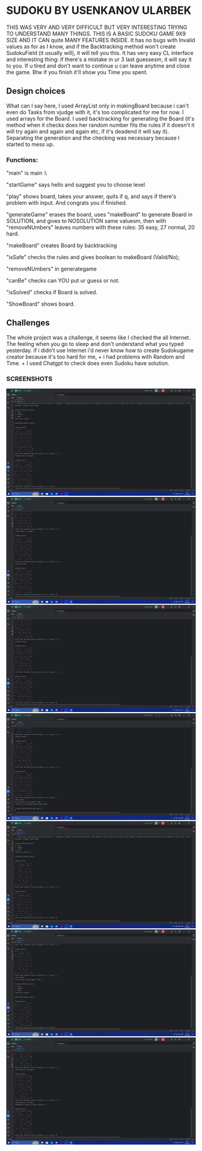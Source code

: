 # SUDOKU BY USENKANOV ULARBEK
THIS WAS VERY AND VERY DIFFICULT BUT VERY INTERESTING TRYING TO UNDERSTAND MANY THINGS.
THIS IS A BASIC SUDOKU GAME 9X9 SIZE AND IT CAN quite MANY FEATURES INSIDE.
It has no bugs with Invalid values as for as I know, and if the Backtracking method won't create SudokuField (it usually will), it will tell you this. It has very easy CL interface and interesting thing: if there's a mistake in ur 3 last guessesm, it will say it to you. If u tired and don't want to continue u can leave anytime and close the game. Btw if you finish it'll show you Time you spent.
## Design choices
What can I say here, I used ArrayList only in makingBoard because i can't even do Tasks from vjudge with it, it's too complicated for me for now. I used arrays for the Board. I used backtracking for generating the Board (it's method when it checks does her random number fits the rules if it doesn't it will try again and again and again etc, if it's deadend it will say it). Separating the generation and the checking was necessary because I started to mess up.
### Functions: 
"main" is main :\

"startGame" says hello and suggest you to choose level

"play" shows board, takes your answer, quits if q, and says if there's problem with input. And congrats you if finished.

"generateGame" erases the board, uses "makeBoard" to generate Board in SOLUTION, and gives to NOSOLUTION same valuesm, then with "removeNUmbers" leaves numbers with these rules: 35 easy, 27 normal, 20 hard.

"makeBoard" creates Board by backtracking

"isSafe" checks the rules and gives boolean to makeBoard (Valid/No);

"removeNUmbers" in generategame

"canBe" checks can YOU put ur guess or not.

"isSolved" checks if Board is solved.

"ShowBoard" shows board.

## Challenges
The whole project was a challenge, it seems like I checked the all Internet. The feeling when you go to sleep and don't understand what you typed yesterday. if i didn't use Internet i'd never know how to create Sudokugame creator because it's too hard for me, + i had problems with Random and Time. + I used Chatgpt to check does even Sudoku have solution.

### SCREENSHOTS

![image alt](https://github.com/Phongare/UlarbekUSudoku/blob/71339dcafbec7407671cb1cadc6314262c9d0979/%D0%A1%D0%BD%D0%B8%D0%BC%D0%BE%D0%BA%20%D1%8D%D0%BA%D1%80%D0%B0%D0%BD%D0%B0%20(1).png)
![image alt](https://github.com/Phongare/UlarbekUSudoku/blob/71339dcafbec7407671cb1cadc6314262c9d0979/%D0%A1%D0%BD%D0%B8%D0%BC%D0%BE%D0%BA%20%D1%8D%D0%BA%D1%80%D0%B0%D0%BD%D0%B0%20(2).png)
![image alt](https://github.com/Phongare/UlarbekUSudoku/blob/71339dcafbec7407671cb1cadc6314262c9d0979/%D0%A1%D0%BD%D0%B8%D0%BC%D0%BE%D0%BA%20%D1%8D%D0%BA%D1%80%D0%B0%D0%BD%D0%B0%20(3).png)
![image alt](https://github.com/Phongare/UlarbekUSudoku/blob/71339dcafbec7407671cb1cadc6314262c9d0979/%D0%A1%D0%BD%D0%B8%D0%BC%D0%BE%D0%BA%20%D1%8D%D0%BA%D1%80%D0%B0%D0%BD%D0%B0%20(4).png)
![image alt](https://github.com/Phongare/UlarbekUSudoku/blob/71339dcafbec7407671cb1cadc6314262c9d0979/%D0%A1%D0%BD%D0%B8%D0%BC%D0%BE%D0%BA%20%D1%8D%D0%BA%D1%80%D0%B0%D0%BD%D0%B0%20(5).png)
![image alt](https://github.com/Phongare/UlarbekUSudoku/blob/71339dcafbec7407671cb1cadc6314262c9d0979/%D0%A1%D0%BD%D0%B8%D0%BC%D0%BE%D0%BA%20%D1%8D%D0%BA%D1%80%D0%B0%D0%BD%D0%B0%20(6).png)
![image alt](https://github.com/Phongare/UlarbekUSudoku/blob/71339dcafbec7407671cb1cadc6314262c9d0979/%D0%A1%D0%BD%D0%B8%D0%BC%D0%BE%D0%BA%20%D1%8D%D0%BA%D1%80%D0%B0%D0%BD%D0%B0%20(7).png)
